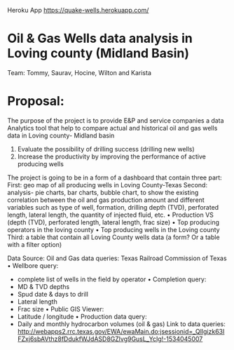 Heroku App
https://quake-wells.herokuapp.com/


# Oil & Gas Wells data analysis in  Loving county (Midland Basin)

Team: Tommy, Saurav, Hocine, Wilton and Karista 

# Proposal:

The purpose of the project is to provide E&P and service companies a data Analytics tool that help to compare actual and historical oil and gas wells data in Loving county- Midland basin 
1. Evaluate the possibility of drilling success (drilling new wells)
2. Increase the productivity by improving the performance of active producing wells

The project is going to be in a form of a dashboard that contain three part:
First: geo map of all producing wells in Loving County-Texas 
Second: analysis- pie charts, bar charts, bubble chart, to show the existing correlation between the oil and gas production amount and different variables such as type of well, formation, drilling depth (TVD), perforated length, lateral length, the quantity of injected fluid, etc. 
•	Production VS (depth (TVD), perforated length, lateral length, frac size) 
•	Top producing operators in the loving county 
•	Top producing wells in the Loving county 
Third: a table that contain all Loving County wells data (a form? Or a table with a filter option)
	 


Data Source:
Oil and Gas data queries: Texas Railroad Commission of Texas 
•	Wellbore query: 
-	complete list of wells in the field by operator 
•	Completion query:
-	MD & TVD depths 
-	Spud date & days to drill 
-	Lateral length 
-	Frac size 
•	Public GIS Viewer:
-	Latitude / longitude 
•	 Production data query: 
-	Daily and monthly hydrocarbon volumes (oil & gas)
Link to data queries: 
http://webapps2.rrc.texas.gov/EWA/ewaMain.do;jsessionid=_QlIgizk63IFZxj6sbAVthz8fDdukfWJdASD8GZlvg9GusL_YcIg!-1534045007


